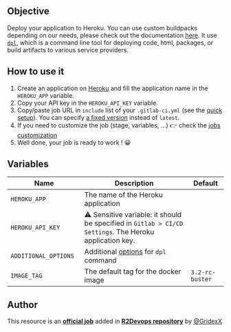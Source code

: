 ## Objective

Deploy your application to Heroku. You can use custom buildpacks depending on our needs, please check out the documentation [here](https://devcenter.heroku.com/articles/buildpacks). It use [`dpl`](https://github.com/travis-ci/dpl), which is a command line tool for deploying code, html, packages, or build artifacts to various service providers.

## How to use it

1. Create an application on [Heroku](https://dashboard.heroku.com/new-app) and fill the application name in the `HEROKU_APP` variable.
1. Copy your API key in the `HEROKU_API_KEY` variable.
1. Copy/paste job URL in `include` list of your `.gitlab-ci.yml` (see the [quick setup](/use-the-hub/#quick-setup)). You can specify [a fixed version](#changelog) instead of `latest`.
1. If you need to customize the job (stage, variables, ...) 👉 check the [jobs
   customization](/use-the-hub/#jobs-customization)
1. Well done, your job is ready to work ! 😀

## Variables

| Name | Description | Default |
| ---- | ----------- | ------- |
| `HEROKU_APP` <img width=100/> | The name of the Heroku application <img width=175/>| ` ` <img width=100/>|
| `HEROKU_API_KEY` | ⚠️ Sensitive variable: it should be specified in `Gitlab > CI/CD Settings`. The Heroku application key.  | ` `  |
| `ADDITIONAL_OPTIONS` | Additional [options](https://github.com/travis-ci/dpl#heroku-api) for `dpl` command | ` ` |
| `IMAGE_TAG` | The default tag for the docker image | `3.2-rc-buster`  |

## Author
This resource is an **[official job](https://docs.r2devops.io/faq-labels/)** added in [**R2Devops repository**](https://gitlab.com/r2devops/hub) by [@GridexX](https://gitlab.com/GridexX)
